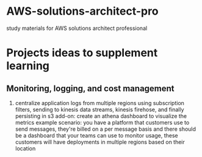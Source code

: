 # AWS-solutions-architect-pro
study materials for AWS solutions architect professional

# Projects ideas to supplement learning

## Monitoring, logging, and cost management

1. centralize application logs from multiple regions using subscription filters, sending to kinesis data streams, kinesis firehose, and finally persisting in s3
  add-on: create an athena dashboard to visualize the metrics
  example scenario: you have a platform that customers use to send messages, they're billed on a per message basis and there should be a dashboard that your teams can use to monitor usage, these customers will have deployments in multiple regions based on their location